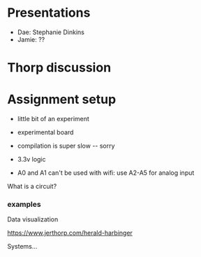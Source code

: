 # Presentations
- Dae: Stephanie Dinkins
- Jamie: ??

# Thorp discussion

# Assignment setup

- little bit of an experiment

- experimental board
- compilation is super slow -- sorry
- 3.3v logic
- A0 and A1 can't be used with wifi: use A2-A5 for analog input

What is a circuit?





### examples

Data visualization

https://www.jerthorp.com/herald-harbinger

Systems...
